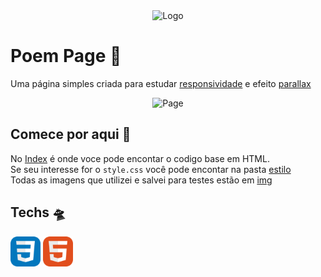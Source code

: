 <div align="center">
  <img src="http://www.capsulecomputers.com.au/wp-content/uploads/8bit-PC-logo.gif" alt="Logo" width="80" height="80">
</div>
  
# Poem Page 💌
Uma página simples criada para estudar [responsividade]() e efeito [parallax]()
<div align="center">
  <img src="https://media.discordapp.net/attachments/998341237096599622/1102389951762546698/pem.png?width=1038&height=609" alt="Page" >
</div>

## Comece por aqui 🏁

No [Index](https://github.com/yarxcat/poem-page/blob/main/index.html) é onde voce pode encontar o codigo base em HTML. <br>
Se seu interesse for o `style.css` você pode encontar na pasta [estilo](https://github.com/yarxcat/web-page-android/blob/main/style.css) <br>
Todas as imagens que utilizei e salvei para testes estão em [img](https://github.com/yarxcat/web-page-android/tree/main/imagens) <br>


## Techs 🛸 
<img src="https://raw.githubusercontent.com/tandpfun/skill-icons/59059d9d1a2c092696dc66e00931cc1181a4ce1f/icons/CSS.svg" width="48">     
<img src="https://raw.githubusercontent.com/tandpfun/skill-icons/59059d9d1a2c092696dc66e00931cc1181a4ce1f/icons/HTML.svg" width="48">



